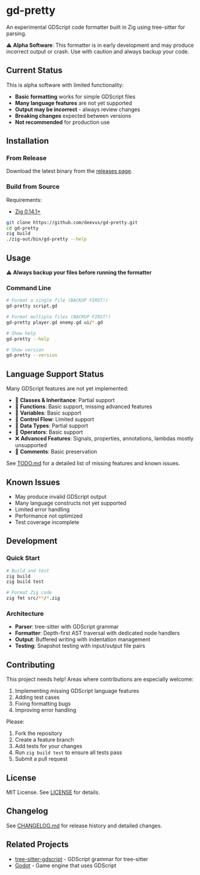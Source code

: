 # gd-pretty

An experimental GDScript code formatter built in Zig using tree-sitter for parsing.

⚠️ **Alpha Software**: This formatter is in early development and may produce incorrect output or crash. Use with caution and always backup your code.

## Current Status

This is alpha software with limited functionality:

- **Basic formatting** works for simple GDScript files
- **Many language features** are not yet supported
- **Output may be incorrect** - always review changes
- **Breaking changes** expected between versions
- **Not recommended** for production use

## Installation

### From Release

Download the latest binary from the [releases page](https://github.com/deevus/gd-pretty/releases).

### Build from Source

Requirements:
- [Zig 0.14.1+](https://ziglang.org/download/)

```bash
git clone https://github.com/deevus/gd-pretty.git
cd gd-pretty
zig build
./zig-out/bin/gd-pretty --help
```

## Usage

⚠️ **Always backup your files before running the formatter**

### Command Line

```bash
# Format a single file (BACKUP FIRST!)
gd-pretty script.gd

# Format multiple files (BACKUP FIRST!)
gd-pretty player.gd enemy.gd ui/*.gd

# Show help
gd-pretty --help

# Show version
gd-pretty --version
```



## Language Support Status

Many GDScript features are not yet implemented:

- 🚧 **Classes & Inheritance**: Partial support
- 🚧 **Functions**: Basic support, missing advanced features
- 🚧 **Variables**: Basic support
- 🚧 **Control Flow**: Limited support
- 🚧 **Data Types**: Partial support
- 🚧 **Operators**: Basic support
- ❌ **Advanced Features**: Signals, properties, annotations, lambdas mostly unsupported
- 🚧 **Comments**: Basic preservation

See [TODO.md](TODO.md) for a detailed list of missing features and known issues.

## Known Issues

- May produce invalid GDScript output
- Many language constructs not yet supported
- Limited error handling
- Performance not optimized
- Test coverage incomplete

## Development



### Quick Start

```bash
# Build and test
zig build
zig build test

# Format Zig code
zig fmt src/**/*.zig
```

### Architecture

- **Parser**: tree-sitter with GDScript grammar
- **Formatter**: Depth-first AST traversal with dedicated node handlers
- **Output**: Buffered writing with indentation management
- **Testing**: Snapshot testing with input/output file pairs

## Contributing

This project needs help! Areas where contributions are especially welcome:

1. Implementing missing GDScript language features
2. Adding test cases
3. Fixing formatting bugs
4. Improving error handling

Please:
1. Fork the repository
2. Create a feature branch
3. Add tests for your changes
4. Run `zig build test` to ensure all tests pass
5. Submit a pull request

## License

MIT License. See [LICENSE](LICENSE) for details.

## Changelog

See [CHANGELOG.md](CHANGELOG.md) for release history and detailed changes.

## Related Projects

- [tree-sitter-gdscript](https://github.com/PrestonKnopp/tree-sitter-gdscript) - GDScript grammar for tree-sitter
- [Godot](https://godotengine.org/) - Game engine that uses GDScript